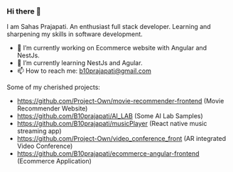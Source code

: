 ### Hi there 👋
I am Sahas Prajapati. An enthusiast full stack developer. Learning and sharpening my skills in software development.
<!--
**B10prajapati/B10prajapati** is a ✨ _special_ ✨ repository because its `README.md` (this file) appears on your GitHub profile.



-->
- 🔭 I’m currently working on Ecommerce website with Angular and NestJs.
- 🌱 I’m currently learning NestJs and Agular.
- 📫 How to reach me: b10prajapati@gmail.com

Some of my cherished projects:

- https://github.com/Project-Own/movie-recommender-frontend (Movie Recommender Website)
- https://github.com/B10prajapati/AI_LAB (Some AI Lab Samples)
- https://github.com/B10prajapati/musicPlayer (React native music streaming app)
- https://github.com/Project-Own/video_conference_front (AR integrated Video Conference)
- https://github.com/B10prajapati/ecommerce-angular-frontend (Ecommerce Application)
